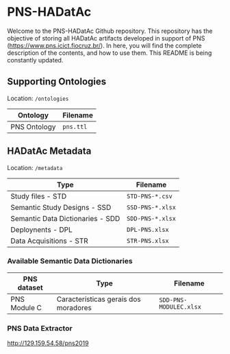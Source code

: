 # PNS-HADatAc

Welcome to the PNS-HADatAc Github repository. This repository has the objective of storing all HADatAc artifacts developed in support of PNS (https://www.pns.icict.fiocruz.br/). In here, you will find the complete description of the contents, and how to use them. This README is being constantly updated.


## Supporting Ontologies

Location: `/ontologies`

| Ontology | Filename |
| -------- | -------- |
| PNS Ontology | `pns.ttl` |

## HADatAc Metadata

Location: `/metadata`

| Type | Filename |
| ---- | -------- |
| Study files - STD | `STD-PNS-*.csv` |
| Semantic Study Designs - SSD | `SSD-PNS-*.xlsx` |
| Semantic Data Dictionaries - SDD | `SDD-PNS-*.xlsx` |
| Deploynents - DPL | `DPL-PNS.xlsx` |
| Data Acquisitions - STR | `STR-PNS.xlsx` |

### Available Semantic Data Dictionaries

| PNS dataset | Type | Filename |
| -------------- | ---- | -------- |
| PNS Module C | Características gerais dos moradores | `SDD-PNS-MODULEC.xlsx` |

### PNS Data Extractor

http://129.159.54.58/pns2019
